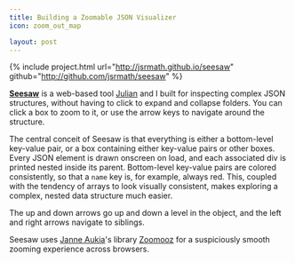 ```yaml
---
title: Building a Zoomable JSON Visualizer
icon: zoom_out_map

layout: post
---
```


{% include project.html 
   url="http://jsrmath.github.io/seesaw" 
   github="http://github.com/jsrmath/seesaw" %}

<!-- [<img src="/images/lindenmayer_thumbnail.png">](/lindenmayer) -->

**[Seesaw](http://jsrmath.github.io/seesaw/)** is a web-based tool
[Julian](http://julianrosenblum.com) and I built for inspecting complex JSON
structures, without having to click to expand and collapse folders. You can
click a box to zoom to it, or use the arrow keys to navigate around the
structure. 

The central conceit of Seesaw is that everything is either a bottom-level
key-value pair, or a box containing either key-value pairs or other boxes. Every
JSON element is drawn onscreen on load, and each associated div is printed
nested inside its parent. Bottom-level key-value pairs are colored consistently,
so that a `name` key is, for example, always red. This, coupled with the
tendency of arrays to look visually consistent, makes exploring a complex,
nested data structure much easier.

The up and down arrows go up and down a level in the object, and the left and
right arrows navigate to siblings.

Seesaw uses [Janne Aukia](http://www.simplicitydesign.fi/)'s library
[Zoomooz](http://jaukia.github.io/zoomooz/) for a suspiciously smooth zooming
experience across browsers. 

